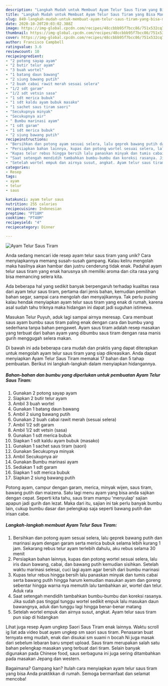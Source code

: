 ```yaml
---
description: "Langkah Mudah untuk Membuat Ayam Telur Saus Tiram yang Bisa Manjain Lidah"
title: "Langkah Mudah untuk Membuat Ayam Telur Saus Tiram yang Bisa Manjain Lidah"
slug: 849-langkah-mudah-untuk-membuat-ayam-telur-saus-tiram-yang-bisa-manjain-lidah
date: 2020-10-20T20:03:02.388Z
image: https://img-global.cpcdn.com/recipes/48ccbbb95f7bcc86/751x532cq70/ayam-telur-saus-tiram-foto-resep-utama.jpg
thumbnail: https://img-global.cpcdn.com/recipes/48ccbbb95f7bcc86/751x532cq70/ayam-telur-saus-tiram-foto-resep-utama.jpg
cover: https://img-global.cpcdn.com/recipes/48ccbbb95f7bcc86/751x532cq70/ayam-telur-saus-tiram-foto-resep-utama.jpg
author: Francisco Campbell
ratingvalue: 3.6
reviewcount: 10
recipeingredient:
- "2 potong sayap ayam"
- "2 butir telur ayam"
- "3 buah wortel"
- "1 batang daun bawang"
- "2 siung bawang putih"
- "2 buah cabai rawit merah sesuai selera"
- "1/2 sdt garam"
- "1/2 sdt vetsin sasa"
- "1 sdt merica bubuk"
- "1 sdt kaldu ayam bubuk masako"
- "1 sachet saus tiram saori"
- "Secukupnya minyak"
- "Secukupnya air"
- " Bumbu marinasi ayam"
- "1 sdt garam"
- "1 sdt merica bubuk"
- "2 siung bawang putih"
recipeinstructions:
- "Bersihkan dan potong ayam sesuai selera, lalu geprek bawang putih dan marinasi ayam dengan garam serta merica bubuk selama lebih kurang 1 jam. Sekarang rebus telur ayam terlebih dahulu, aku rebus selama 30 menit"
- "Persiapkan bahan lainnya, kupas dan potong wortel sesuai selera, lalu iris daun bawang, cabai, dan bawang putih kemudian sisihkan. Setelah waktu marinasi selesai, cuci lagi ayam agar bersih dari bumbu marinasi"
- "Kupas telur rebus hingga bersih lalu panaskan minyak dan tumis cabai serta bawang putih hingga harum kemudian masukan ayam dan goreng sebentar hingga warna nya memutih lalu tambahkan air, wortel dan telur. Aduk rata"
- "Saat setengah mendidih tambahkan bumbu-bumbu dan koreksi rasanya. Jika sudah pas tinggal tunggu wortel sedikit empuk lalu masukan daun bawangnya, aduk dan tunggu lagi hingga benar-benar matang"
- "Setelah wortel empuk dan airnya susut, angkat. Ayam telur saus tiram pun siap di hidangkan"
categories:
- Resep
tags:
- ayam
- telur
- saus

katakunci: ayam telur saus 
nutrition: 255 calories
recipecuisine: Indonesian
preptime: "PT18M"
cooktime: "PT40M"
recipeyield: "4"
recipecategory: Dinner

---
```



![Ayam Telur Saus Tiram](https://img-global.cpcdn.com/recipes/48ccbbb95f7bcc86/751x532cq70/ayam-telur-saus-tiram-foto-resep-utama.jpg)

Anda sedang mencari ide resep ayam telur saus tiram yang unik? Cara menyiapkannya memang susah-susah gampang. Kalau keliru mengolah maka hasilnya akan hambar dan justru cenderung tidak enak. Padahal ayam telur saus tiram yang enak harusnya sih memiliki aroma dan cita rasa yang bisa memancing selera kita.

Ada beberapa hal yang sedikit banyak berpengaruh terhadap kualitas rasa dari ayam telur saus tiram, pertama dari jenis bahan, kemudian pemilihan bahan segar, sampai cara mengolah dan menyajikannya. Tak perlu pusing kalau hendak menyiapkan ayam telur saus tiram yang enak di rumah, karena asal sudah tahu triknya maka hidangan ini dapat jadi suguhan istimewa.

Masukan Telur Puyuh, aduk lagi sampai airnya meresap. Cara membuat saus ayam bumbu saus tiram paling enak dengan cara dan bumbu yang sederhana tanpa bahan pengawet. Ayam saus tiram adalah resep masakan yang terbuat dari bahan ayam yang dibumbu saus tiram dengan rasa manis gurih menggugah selera makan.


Di bawah ini ada beberapa cara mudah dan praktis yang dapat diterapkan untuk mengolah ayam telur saus tiram yang siap dikreasikan. Anda dapat menyiapkan Ayam Telur Saus Tiram memakai 17 bahan dan 5 tahap pembuatan. Berikut ini langkah-langkah dalam menyiapkan hidangannya.

<!--inarticleads1-->

##### Bahan-bahan dan bumbu yang diperlukan untuk pembuatan Ayam Telur Saus Tiram:

1. Gunakan 2 potong sayap ayam
1. Siapkan 2 butir telur ayam
1. Ambil 3 buah wortel
1. Gunakan 1 batang daun bawang
1. Ambil 2 siung bawang putih
1. Gunakan 2 buah cabai rawit merah (sesuai selera)
1. Ambil 1/2 sdt garam
1. Ambil 1/2 sdt vetsin (sasa)
1. Gunakan 1 sdt merica bubuk
1. Siapkan 1 sdt kaldu ayam bubuk (masako)
1. Gunakan 1 sachet saus tiram (saori)
1. Gunakan Secukupnya minyak
1. Ambil Secukupnya air
1. Gunakan  Bumbu marinasi ayam
1. Sediakan 1 sdt garam
1. Siapkan 1 sdt merica bubuk
1. Siapkan 2 siung bawang putih


Potong ayam, campur dengan garam, merica, minyak wijen, saus tiram, bawang putih dan maizena. Satu lagi menu ayam yang bisa anda sajikan dengan cepat. Seperti kita tahu, saus tiram mampu &#39;menyulap&#39; sajian apapun jadi gurih dan lezat. Maka dari itu, sajian ini tak perlu banyak bumbu lain, cukup bumbu dasar dan pelengkap saja seperti bawang putih dan irisan cabe. 

<!--inarticleads2-->

##### Langkah-langkah membuat Ayam Telur Saus Tiram:

1. Bersihkan dan potong ayam sesuai selera, lalu geprek bawang putih dan marinasi ayam dengan garam serta merica bubuk selama lebih kurang 1 jam. Sekarang rebus telur ayam terlebih dahulu, aku rebus selama 30 menit
1. Persiapkan bahan lainnya, kupas dan potong wortel sesuai selera, lalu iris daun bawang, cabai, dan bawang putih kemudian sisihkan. Setelah waktu marinasi selesai, cuci lagi ayam agar bersih dari bumbu marinasi
1. Kupas telur rebus hingga bersih lalu panaskan minyak dan tumis cabai serta bawang putih hingga harum kemudian masukan ayam dan goreng sebentar hingga warna nya memutih lalu tambahkan air, wortel dan telur. Aduk rata
1. Saat setengah mendidih tambahkan bumbu-bumbu dan koreksi rasanya. Jika sudah pas tinggal tunggu wortel sedikit empuk lalu masukan daun bawangnya, aduk dan tunggu lagi hingga benar-benar matang
1. Setelah wortel empuk dan airnya susut, angkat. Ayam telur saus tiram pun siap di hidangkan


Lihat juga resep Ayam ungkep Saori Saus Tiram enak lainnya. Waktu scroll ig liat ada video buat ayam ungkep sm saori saus tiram. Penasaran buat ternyata emg mudah, enak dan disukai sm suami n bocah Ni juga masak dari sebelum lebaran baru smpet upload. Saus tiram merupakan salah satu bahan pelengkap masakan yang terbuat dari tiram. Selain banyak digunakan pada Chinese food, saus serbaguna ini juga sering ditambahkan pada masakan Jepang dan western. 

Bagaimana? Gampang kan? Itulah cara menyiapkan ayam telur saus tiram yang bisa Anda praktikkan di rumah. Semoga bermanfaat dan selamat mencoba!
